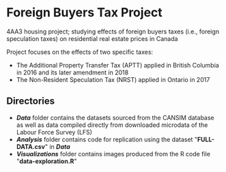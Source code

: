 # Foreign Buyers Tax Project

4AA3 housing project; studying effects of foreign buyers taxes (i.e., foreign speculation taxes) on residential real estate prices in Canada

Project focuses on the effects of two specific taxes:
* The Additional Property Transfer Tax (APTT) applied in British Columbia in 2016 and its later amendment in 2018
* The Non-Resident Speculation Tax (NRST) applied in Ontario in 2017


## Directories
* **_Data_** folder contains the datasets sourced from the CANSIM database as well as data compiled directly from downloaded microdata of the Labour Force Survey (LFS)
* **_Analysis_** folder contains code for replication using the dataset "**FULL-DATA.csv**" in **_Data_**
* **_Visualizations_** folder contains images produced from the R code file "**data-exploration.R**"

